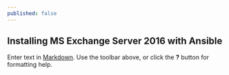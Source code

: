 ```yaml
---
published: false
---
```

## Installing MS Exchange Server 2016 with Ansible

Enter text in [Markdown](http://daringfireball.net/projects/markdown/). Use the toolbar above, or click the **?** button for formatting help.
